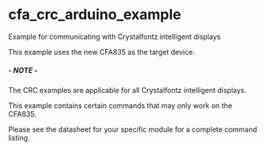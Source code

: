 # cfa_crc_arduino_example
Example for communicating with Crystalfontz intelligent displays

This example uses the new CFA835 as the target device.

##### - NOTE -

The CRC examples are applicable for all Crystalfontz intelligent displays.

This example contains certain commands that may only work on the CFA835.

Please see the datasheet for your specific module for a complete command listing.
